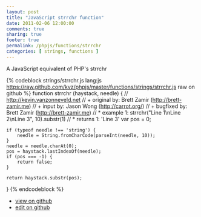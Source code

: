 ```yaml
---
layout: post
title: "JavaScript strrchr function"
date: 2011-02-06 12:00:00
comments: true
sharing: true
footer: true
permalink: /phpjs/functions/strrchr
categories: [ strings, functions ]
---
```

A JavaScript equivalent of PHP's strrchr
<!-- more -->
{% codeblock strings/strrchr.js lang:js https://raw.github.com/kvz/phpjs/master/functions/strings/strrchr.js raw on github %}
function strrchr (haystack, needle) {
    // http://kevin.vanzonneveld.net
    // +   original by: Brett Zamir (http://brett-zamir.me)
    // +   input by: Jason Wong (http://carrot.org/)
    // +   bugfixed by: Brett Zamir (http://brett-zamir.me)
    // *     example 1: strrchr("Line 1\nLine 2\nLine 3", 10).substr(1)
    // *     returns 1: 'Line 3'
    var pos = 0;

    if (typeof needle !== 'string') {
        needle = String.fromCharCode(parseInt(needle, 10));
    }
    needle = needle.charAt(0);
    pos = haystack.lastIndexOf(needle);
    if (pos === -1) {
        return false;
    }

    return haystack.substr(pos);
}
{% endcodeblock %}
<ul>
 <li><a href="https://github.com/kvz/phpjs/blob/master/functions/strings/strrchr.js">view on github</a></li>
 <li><a href="https://github.com/kvz/phpjs/edit/master/functions/strings/strrchr.js">edit on github</a></li>
</ul>
